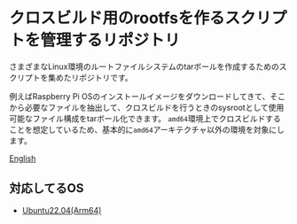 # クロスビルド用のrootfsを作るスクリプトを管理するリポジトリ

さまざまなLinux環境のルートファイルシステムのtarボールを作成するためのスクリプトを集めたリポジトリです。

例えばRaspberry Pi OSのインストールイメージをダウンロードしてきて、そこから必要なファイルを抽出して、クロスビルドを行うときのsysrootとして使用可能なファイル構成をtarボール化できます。
`amd64`環境上でクロスビルドすることを想定しているため、基本的に`amd64`アーキテクチャ以外の環境を対象にします。

[English](./README.md)


## 対応してるOS

* [Ubuntu22.04(Arm64)](./ubuntu22-arm64/README.md)

